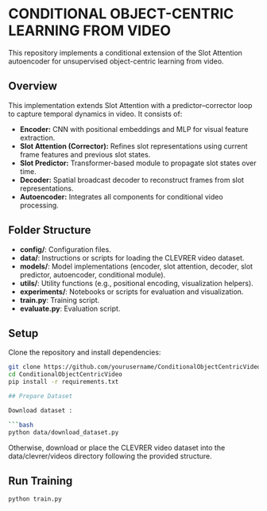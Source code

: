 # CONDITIONAL OBJECT-CENTRIC LEARNING FROM VIDEO

This repository implements a conditional extension of the Slot Attention autoencoder for unsupervised object-centric learning from video.

## Overview

This implementation extends Slot Attention with a predictor–corrector loop to capture temporal dynamics in video. It consists of:
- **Encoder:** CNN with positional embeddings and MLP for visual feature extraction.
- **Slot Attention (Corrector):** Refines slot representations using current frame features and previous slot states.
- **Slot Predictor:** Transformer-based module to propagate slot states over time.
- **Decoder:** Spatial broadcast decoder to reconstruct frames from slot representations.
- **Autoencoder:** Integrates all components for conditional video processing.

## Folder Structure

- **config/**: Configuration files.
- **data/**: Instructions or scripts for loading the CLEVRER video dataset.
- **models/**: Model implementations (encoder, slot attention, decoder, slot predictor, autoencoder, conditional module).
- **utils/**: Utility functions (e.g., positional encoding, visualization helpers).
- **experiments/**: Notebooks or scripts for evaluation and visualization.
- **train.py**: Training script.
- **evaluate.py**: Evaluation script.

## Setup

Clone the repository and install dependencies:

```bash
git clone https://github.com/yourusername/ConditionalObjectCentricVideo.git
cd ConditionalObjectCentricVideo
pip install -r requirements.txt

## Prepare Dataset 

Download dataset : 

```bash 
python data/download_dataset.py
```
Otherwise, download or place the CLEVRER video dataset into the data/clevrer/videos directory following the provided structure.

## Run Training 

```
python train.py 
```


